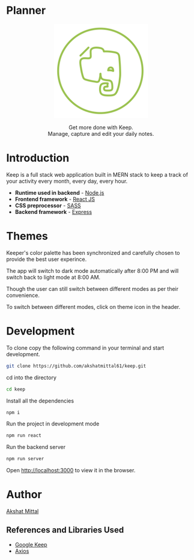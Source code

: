 # Planner

<p align="center">
<img src="./public/images/favicon.png" alt="Planner" width="250" height="250" />
</p>
<p align="center">
Get more done with Keep. 
<br />
Manage, capture and edit your daily notes.
</p>

# Introduction

Keep is a full stack web application built in MERN stack to keep a track of your activity every month, every day, every hour.

-   **Runtime used in backend** - [Node.js](https://nodejs.org/)
-   **Frontend framework** - [React JS](https://reactjs.org/)
-   **CSS preprocessor** - [SASS](https://sass-lang.com/)
-   **Backend framework** - [Express](https://expressjs.com/)

# Themes

Keeper's color palette has been synchronized and carefully chosen to provide the best user experince.

The app will switch to dark mode automatically after 8:00 PM and will switch back to light mode at 8:00 AM.

Though the user can still switch between different modes as per their convenience.

To switch between different modes, click on theme icon in the header.

# Development

To clone copy the following command in your terminal and start development.

```sh
git clone https://github.com/akshatmittal61/keep.git
```

cd into the directory

```sh
cd keep
```

Install all the dependencies
```sh
npm i
```

Run the project in development mode

```sh
npm run react
```

Run the backend server

```sh
npm run server
```

Open [http://localhost:3000](http://localhost:3000) to view it in the browser.

# Author

[Akshat Mittal](https://akshatmittal61.github.io/portfolio)

## References and Libraries Used

-   [Google Keep](https://keep.google.com)
-   [Axios](https://axios-http.com/)
